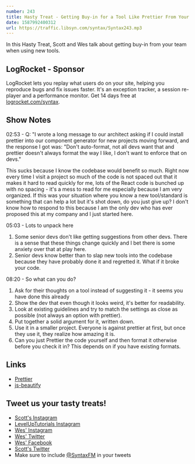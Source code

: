 ```yaml
---
number: 243
title: Hasty Treat - Getting Buy-in for a Tool Like Prettier From Your Team
date: 1587992400312
url: https://traffic.libsyn.com/syntax/Syntax243.mp3
---
```


In this Hasty Treat, Scott and Wes talk about getting buy-in from your team when using new tools. 

## LogRocket - Sponsor
LogRocket lets you replay what users do on your site, helping you reproduce bugs and fix issues faster. It's an exception tracker, a session re-player and a performance monitor. Get 14 days free at [logrocket.com/syntax](https://logrocket.com/syntax).

## Show Notes

02:53 - Q: "I wrote a long message to our architect asking if I could install prettier into our component generator for new projects moving forward, and the response I got was: "Don't auto-format, not all devs want that and prettier doesn't always format the way I like, I don't want to enforce that on devs."

This sucks because I know the codebase would benefit so much. Right now every time I visit a project so much of the code is not spaced out that it makes it hard to read quickly for me, lots of the React code is bunched up with no spacing - it's a mess to read for me especially because I am very organized. If this was your situation where you know a new tool/standard is something that can help a lot but it's shot down, do you just give up? I don't know how to respond to this because I am the only dev who has ever proposed this at my company and I just started here.

05:03 - Lots to unpack here

1. Some senior devs don't like getting suggestions from other devs. There is a sense that these things change quickly and I bet there is some anxiety over that at play here.
2. Senior devs know better than to slap new tools into the codebase because they have probably done it and regretted it. What if it broke your code.

08:20 - So what can you do?

1. Ask for their thoughts on a tool instead of suggesting it - it seems you have done this already
2. Show the dev that even though it looks weird, it's better for readability. 
3. Look at existing guidelines and try to match the settings as close as possible (not always an option with prettier).
4. Put together a solid argument for it, written down.
5. Use it in a smaller project. Everyone is against prettier at first, but once they use it, they realize how amazing it is.
6. Can you just Prettier the code yourself and then format it otherwise before you check it in? This depends on if you have existing formats.

## Links
* [Prettier](https://prettier.io/)
* [js-beautify](https://github.com/beautify-web/js-beautify)

## Tweet us your tasty treats!
* [Scott's Instagram](https://www.instagram.com/stolinski/)
* [LevelUpTutorials Instagram](https://www.instagram.com/LevelUpTutorials/)
* [Wes' Instagram](https://www.instagram.com/wesbos/)
* [Wes' Twitter](https://twitter.com/wesbos)
* [Wes' Facebook](https://www.facebook.com/wesbos.developer)
* [Scott's Twitter](https://twitter.com/stolinski)
* Make sure to include [@SyntaxFM](https://twitter.com/SyntaxFM) in your tweets